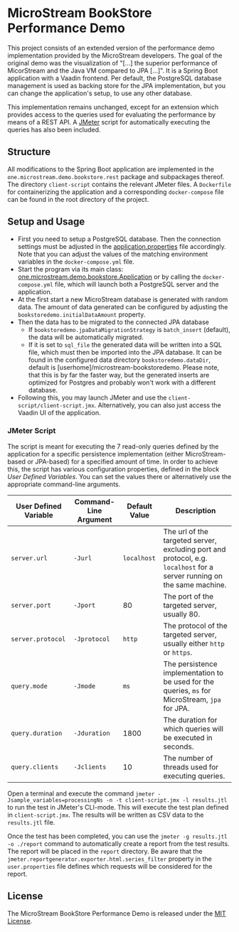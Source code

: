 # MicroStream BookStore Performance Demo

This project consists of an extended version of the performance demo implementation provided by the MicroStream developers. The goal of the original demo was the visualization of "[...] the superior performance of MicorStream and the Java VM compared to JPA [...]". It is a Spring Boot application with a Vaadin frontend. Per default, the PostgreSQL database management is used as backing store for the JPA implementation, but you can change the application's setup, to use any other database.

This implementation remains unchanged, except for an extension which provides access to the queries used for evaluating the performance by means of a REST API. A [JMeter](https://jmeter.apache.org/) script for automatically executing the queries has also been included.

## Structure

All modifications to the Spring Boot application are implemented in the `one.microstream.demo.bookstore.rest` package and subpackages thereof.
The directory `client-script` contains the relevant JMeter files. A `Dockerfile` for containerizing the application and a corresponding `docker-compose` file can be found in the root directory of the project.

## Setup and Usage

- First you need to setup a PostgreSQL database. Then the connection settings must be adjusted in the [application.properties](src/main/resources/application.properties) file accordingly. Note that you can adjust the values of the matching environment variables in the `docker-compose.yml` file.
- Start the program via its main class: [one.microstream.demo.bookstore.Application](src/main/java/one/microstream/demo/bookstore/Application.java) or by calling the `docker-compose.yml` file, which will launch both a PostgreSQL server and the application.
- At the first start a new MicroStream database is generated with random data. The amount of data generated can be configured by adjusting the `bookstoredemo.initialDataAmount` property.
- Then the data has to be migrated to the connected JPA database
  - If `bookstoredemo.jpaDataMigrationStrategy` is `batch_insert` (default), the data will be automatically migrated.
  - If it is set to `sql_file` the generated data will be written into a SQL file, which must then be imported into the JPA database.
    It can be found in the configured data directory `bookstoredemo.dataDir`, default is [userhome]/microstream-bookstoredemo.
    Please note, that this is by far the faster way, but the generated inserts are optimized for Postgres and probably won't work with a different database.
- Following this, you may launch JMeter and use the `client-script/client-script.jmx`. Alternatively, you can also just access the Vaadin UI of the application.

### JMeter Script

The script is meant for executing the 7 read-only queries defined by the application for a specific persistence implementation (either MicroStream-based or JPA-based) for a specified amount of time.
In order to achieve this, the script has various configuration properties, defined in the block *User Defined Variables*. You can set the values there or alternatively use the appropriate command-line arguments.

User Defined Variable|Command-Line Argument|Default Value|Description
---|---|---|---
`server.url`|`-Jurl`|`localhost`|The url of the targeted server, excluding port and protocol, e.g. `localhost` for a server running on the same machine.
`server.port`|`-Jport`|80|The port of the targeted server, usually 80.
`server.protocol`|`-Jprotocol`|`http`|The protocol of the targeted server, usually either `http` or `https`.
`query.mode`|`-Jmode`|`ms`|The persistence implementation to be used for the queries, `ms` for MicroStream, `jpa` for JPA.
`query.duration`|`-Jduration`|1800|The duration for which queries will be executed in seconds.
`query.clients`|`-Jclients`|10|The number of threads used for executing queries.

Open a terminal and execute the command `jmeter -Jsample_variables=processingNs -n -t client-script.jmx -l results.jtl` to run the test in JMeter's CLI-mode. This will execute the test plan defined in `client-script.jmx`. The results will be written as CSV data to the `results.jtl` file.

Once the test has been completed, you can use the `jmeter -g results.jtl -o ./report` command to automatically create a report from the test results. The report will be placed in the `report` directory. Be aware that the `jmeter.reportgenerator.exporter.html.series_filter` property in the `user.properties` file defines which requests will be considered for the report.

## License

The MicroStream BookStore Performance Demo is released under the [MIT License](https://opensource.org/licenses/MIT).
